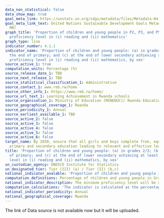 ```yaml
---
data_non_statistical: false
data_show_map: true
goal_meta_link: https://unstats.un.org/sdgs/metadata/files/Metadata-04-01-01.pdf
goal_meta_link_text: United Nations Sustainable Development Goals Metadata (PDF 4.0
  MB)
graph_title: 'Proportion of children and young people in P2, P3, and P5 achieving at least a minimum
  proficiency level in (i) reading and (ii) mathematics'
graph_type: line
indicator_number: 4.1.1
indicator_name: 'Proportion of children and young people: (a) in grades 2/3; (b) at
  the end of primary; and (c) at the end of lower secondary achieving at least a minimum
  proficiency level in (i) reading and (ii) mathematics, by sex'
source_active_1: true
computation_units: Percentage (%)
source_release_date_1: TBD
source_next_release_1: TBD
source_statistical_classification_1: Administrative
source_contact_1: www.reb.rw/home
source_other_info_1: https://www.reb.rw/home/
source_url_text_1: Learning Achievement in Rwanda schools
source_organisation_1: Ministry of Education (MINEDUC)/ Rwanda Education Board (REB)
source_geographical_coverage_1: Rwanda
source_periodicity_1: Annual
source_earliest_available_1: TBD
source_active_2: false
source_active_3: false
source_active_4: false
source_active_5: false
source_active_6: false
target_name: By 2030, ensure that all girls and boys complete free, equitable and quality
  primary and secondary education leading to relevant and effective learning outcomes
title: 'Proportion of children and young people: (a) in grades 2/3; (b) at the end
  of primary; and (c) at the end of lower secondary achieving at least a minimum proficiency
  level in (i) reading and (ii) mathematics, by sex'
un_custodian_agency: UNESCO Institute for Statistics
un_designated_tier: Tier (III) (a) / Tier (II) (b,c)
national_indicator_avalable: 'Proportion of children and young people in P2, P3, and P5 achieving at least a minimum proficiency level in (i) reading and (ii) mathematics'
computation_definitions: Percentage of children and young people in Grade 2 or 3 of primary education, at the end of primary education and the end of lower secondary education achieving at least a minimum proficiency level in (a) reading and (b) mathematics
national_indicator_description: The minimum proficiency level will be measured relative to new common reading and mathematics scales currently in development
computation_calculations: 'The indicator is calculated as the percentage of children and/or young people at the relevant stage of education achieving or exceeding a pre-defined proficiency level in a given subject. Performance above the minimum level, PLtn,s, above minimum = p where p is the percentage of students in a learning assessment at stage of education n, in subject s in any year (t-i) where 0 < i < 5, who has achieved the level of proficiency that is greater than a pre-defined minimum standard, Smin. The minimum standard is defined by the global education community taking into consideration regional differences.'
national_indicator_periodicity: Annual
national_geographical_coverage: Rwanda
---
```

The link of Data source is not available now but it will be uploaded.
